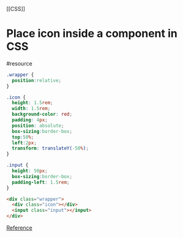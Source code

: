 [[CSS]]
# Place icon inside a component in CSS
#resource 

```css
.wrapper {
  position:relative;
}

.icon {
  height: 1.5rem;
  width: 1.5rem;
  background-color: red;
  padding: 4px;
  position: absolute;
  box-sizing:border-box;
  top:50%;
  left:2px;
  transform: translateY(-50%);
}

.input {
  height: 50px;
  box-sizing:border-box;
  padding-left: 1.5rem;
}
```

```html
<div class="wrapper">
  <div class="icon"></div>
  <input class="input"></input>
</div>  
```

[Reference](https://stackoverflow.com/a/70022202)